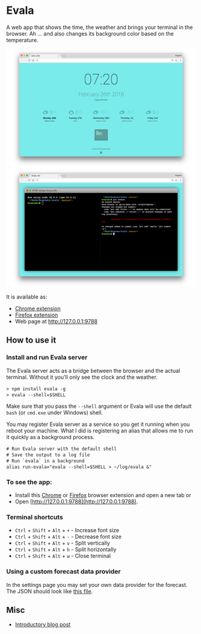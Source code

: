# Evala

A web app that shows the time, the weather and brings your terminal in the browser. Ah ... and also changes its background color based on the temperature.

![Evala](./src/static-files/img/screenshot_1280x800.png)
![Evala](./src/static-files/img/screenshot_1280x800_2.png)

It is available as:

* [Chrome extension](https://chrome.google.com/webstore/detail/evala/bmaojegjknddmkhfbkhfijcblmamgino)
* [Firefox extension](https://addons.mozilla.org/en-US/firefox/addon/evala/)
* Web page at http://127.0.0.1:9788

## How to use it

### Install and run Evala server

The Evala server acts as a bridge between the browser and the actual terminal. Without it you'll only see the clock and the weather.

```
> npm install evala -g
> evala --shell=$SHELL
```

Make sure that you pass the `--shell` argument or Evala will use the default `bash` (or `cmd.exe` under Windows) shell.

You may register Evala server as a service so you get it running when you reboot your machine. What I did is registering an alias that allows me to run it quickly as a background process.

```
# Run Evala server with the default shell
# Save the output to a log file
# Run `evala` in a background
alias run-evala="evala --shell=$SHELL > ~/log/evala &"
```

### To see the app:

* Install this [Chrome](https://chrome.google.com/webstore/detail/evala/bmaojegjknddmkhfbkhfijcblmamgino) or [Firefox](https://addons.mozilla.org/en-US/firefox/addon/evala/) browser extension and open a new tab or 
* Open [http://127.0.0.1:9788](http://127.0.0.1:9788).

### Terminal shortcuts

* `Ctrl` + `Shift` + `Alt` + `+` - Increase font size
* `Ctrl` + `Shift` + `Alt` + `-` - Decrease font size
* `Ctrl` + `Shift` + `Alt` + `v` - Split vertically
* `Ctrl` + `Shift` + `Alt` + `h` - Split horizontally
* `Ctrl` + `Shift` + `Alt` + `w` - Close terminal

### Using a custom forecast data provider

In the settings page you may set your own data provider for the forecast. The JSON should look like [this file]().

## Misc

* [Introductory blog post](http://krasimirtsonev.com/blog/article/meet-evala-your-terminal-in-the-browser-extension)